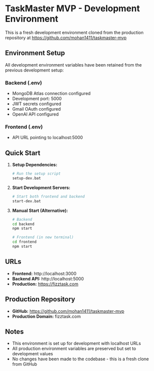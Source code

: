 # TaskMaster MVP - Development Environment

This is a fresh development environment cloned from the production repository at https://github.com/mohan1411/taskmaster-mvp

## Environment Setup

All development environment variables have been retained from the previous development setup:

### Backend (.env)
- MongoDB Atlas connection configured
- Development port: 5000
- JWT secrets configured
- Gmail OAuth configured
- OpenAI API configured

### Frontend (.env)
- API URL pointing to localhost:5000

## Quick Start

1. **Setup Dependencies:**
   ```bash
   # Run the setup script
   setup-dev.bat
   ```

2. **Start Development Servers:**
   ```bash
   # Start both frontend and backend
   start-dev.bat
   ```

3. **Manual Start (Alternative):**
   ```bash
   # Backend
   cd backend
   npm start
   
   # Frontend (in new terminal)
   cd frontend
   npm start
   ```

## URLs

- **Frontend:** http://localhost:3000
- **Backend API:** http://localhost:5000
- **Production:** https://fizztask.com

## Production Repository

- **GitHub:** https://github.com/mohan1411/taskmaster-mvp
- **Production Domain:** fizztask.com

## Notes

- This environment is set up for development with localhost URLs
- All production environment variables are preserved but set to development values
- No changes have been made to the codebase - this is a fresh clone from GitHub